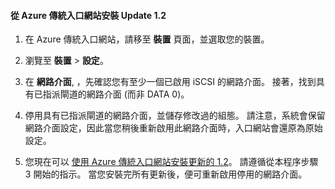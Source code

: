 <!--author=SharS last changed: 12/1/2015-->

#### 從 Azure 傳統入口網站安裝 Update 1.2

1. 在 Azure 傳統入口網站，請移至 **裝置** 頁面，並選取您的裝置。
 
2. 瀏覽至 **裝置** > **設定**。 

3. 在 **網路介面**, ，先確認您有至少一個已啟用 iSCSI 的網路介面。 接著，找到具有已指派閘道的網路介面 (而非 DATA 0)。 

4. 停用具有已指派閘道的網路介面，並儲存修改過的組態。 請注意，系統會保留網路介面設定，因此當您稍後重新啟用此網路介面時，入口網站會還原為原始設定。

7. 您現在可以 [使用 Azure 傳統入口網站安裝更新的 1.2](#install-update-12-via-the-azure-portal)。 請遵循從本程序步驟 3 開始的指示。 當您安裝完所有更新後，便可重新啟用停用的網路介面。 






